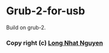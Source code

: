 # Grub-2-for-usb
Build on grub-2.
### Copy right (c) [Long Nhat Nguyen](https://twitter.com/torn4dom4n)
